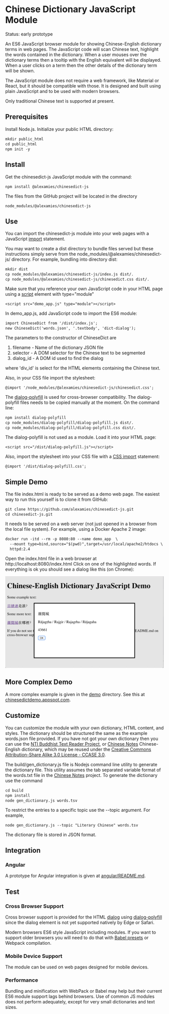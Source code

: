 # Chinese Dictionary JavaScript Module
Status: early prototype

An ES6 JavaScript browser module for showing Chinese-English dictionary terms
in web pages. The JavaScript code will scan Chinese text, highlight the words
contained in the dictionary. When a user mouses over the dictionary terms then a
tooltip with the English equivalent will be displayed. When a user clicks on a
term then the other details of the dictionary term will be shown.

The JavaScript module does not require a web framework, like Material or React,
but it should be compatible with those. It is designed and built using plain
JavaScript and to be used with modern browsers.

Only traditional Chinese text is supported at present.

## Prerequisites
Install Node.js. Initialize your public HTML directory:
```
mkdir public_html
cd public_html
npm init -y
```

## Install
Get the chinesedict-js JavaScript module with the command:
```
npm install @alexamies/chinesedict-js
```

The files from the GitHub project will be located in the directory
```
node_modules/@alexamies/chinesedict-js
```

## Use
You can import the chinesedict-js module into your web pages with a JavaScript
[import](https://developer.mozilla.org/en-US/docs/Web/JavaScript/Reference/Statements/import)
statement.

You may want to create a dist directory to bundle files served but these
instructions simply serve from the node_modules/@alexamies/chinesedict-js/
directory. For example, bundling into directory dist:
```
mkdir dist
cp node_modules/@alexamies/chinesedict-js/index.js dist/.
cp node_modules/@alexamies/chinesedict-js/chinesedict.css dist/.
```

Make sure that you reference your own JavaScript code in your HTML page using a
[script](https://developer.mozilla.org/en-US/docs/Web/HTML/Element/script)
element with type="module"
```
<script src="demo_app.js" type="module"></script>
```

In demo_app.js, add JavaScript code to import the ES6 module:
```
import ChineseDict from '/dist/index.js';
new ChineseDict('words.json', '.textbody', 'dict-dialog');
```

The parameters to the constructor of ChineseDict are

1. filename - Name of the dictionary JSON file
2. selector - A DOM selector for the Chinese text to be segmented
3. dialog_id - A DOM id used to find the dialog

where 'div_id' is select for the HTML elements containing the Chinese text.

Also, in your CSS file import the stylesheet:
```
@import '/node_modules/@alexamies/chinesedict-js/chinesedict.css';
```

The [dialog-polyfill](https://github.com/GoogleChrome/dialog-polyfill) is used
for cross-browser compatibility. The dialog-polyfill files needs to be copied
manually at the moment. On the command line:
```
npm install dialog-polyfill
cp node_modules/dialog-polyfill/dialog-polyfill.js dist/.
cp node_modules/dialog-polyfill/dialog-polyfill.css dist/.
```

The dialog-polyfill is not used as a module. Load it into your HTML page:
```
<script src="/dist/dialog-polyfill.js"></script>
```

Also, import the stylesheet into your CSS file with a
[CSS import](https://developer.mozilla.org/en-US/docs/Web/CSS/@import)
statement:
```
@import '/dist/dialog-polyfill.css';
```

## Simple Demo
The file index.html is ready to be served as a demo web page. The easiest way to
run this yourself is to clone it from GitHub:
```
git clone https://github.com/alexamies/chinesedict-js.git
cd chinesedict-js.git
```

It needs to be served on a web server (not just opened in a browser from the
local file system). For example, using a Docker Apache 2 image:
```
docker run -itd --rm -p 8080:80 --name demo_app  \
  --mount type=bind,source="$(pwd)",target=/usr/local/apache2/htdocs \
  httpd:2.4
```

Open the index.html file in a web browser at http://localhost:8080/index.html
Click on one of the highlighted words. If everything is ok you should see a
dialog like this (on Chrome):

<img
src='https://github.com/alexamies/chinesedict-js/blob/master/screenshot.png?raw=true'/>

## More Complex Demo
A more complex example is given in the [demo](demo/) directory. See this at
[chinesedictdemo.appspot.com](https://chinesedictdemo.appspot.com).

## Customize
You can customize the module with your own dictionary, HTML content, and styles.
The dictionary should be structured the same as the example words.json file
provided. If you have not got your own dictionary then you can use the [NTI
Buddhist Text Reader Project](https://github.com/alexamies/buddhist-dictionary),
or [Chinese Notes](https://github.com/alexamies/chinesenotes.com)
Chinese-English dictionary, which may be reused under the [Creative Commons
Attribution-Share Alike 3.0 License -
CCASE 3.0](https://creativecommons.org/licenses/by-sa/3.0/).

The build/gen_dictionary.js file is Nodejs command line utility to generate
the dictionary file. This utility assumes the tab separated variable format of
the words.txt file in the [Chinese
Notes](https://github.com/alexamies/chinesenotes.com) project. To generate the
dictionary use the command

```
cd build
npm install
node gen_dictionary.js words.tsv
```

To restrict the entries to a specific topic use the --topic argument. For
example,
```
node gen_dictionary.js --topic "Literary Chinese" words.tsv
```

The dictionary file is stored in JSON format.

## Integration
### Angular
A prototype for Angular integration is given at
[angular/README.md](angular/README.md).

## Test
### Cross Browser Support
Cross browser support is provided for the HTML
[dialog](https://developer.mozilla.org/en-US/docs/Web/HTML/Element/dialog)
using [dialog-polyfill](https://github.com/GoogleChrome/dialog-polyfill) since
the dialog element is not yet supported natively by Edge or Safari.

Modern browsers ES6 style JavaScript including modules. If you want to support
older browsers you will need to do that with
[Babel presets](https://babeljs.io/docs/en/presets) or Webpack compilation.

### Mobile Device Support
The module can be used on web pages designed for mobile devices. 

### Performance
Bundling and minification with WebPack or Babel may help but their current ES6
module support lags behind browsers. Use of common JS modules does not perform
adequately, except for very small dictionaries and text sizes.
